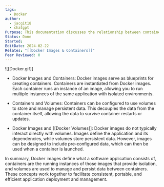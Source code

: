 ```yaml
---
tags:
  - Docker
author:
  - jacgit18
  - chatgpt
Purpose: This documentation discusses the relationship between containers, images, and volumes.
Status: Done
Started: 
EditDate: 2024-02-22
Relates: "[[Docker Images & Containers]]"
Peer Reviewed: 0
---
```

![[Docker.gif]]

- Docker Images and Containers: Docker images serve as blueprints for creating containers. Containers are instantiated from Docker images. Each container runs an instance of an image, allowing you to run multiple instances of the same application with isolated environments.  
  
- Containers and Volumes: Containers can be configured to use volumes to store and manage persistent data. This decouples the data from the container itself, allowing the data to survive container restarts or updates.  
  
- Docker Images and [[Docker Volumes]]: Docker images do not typically interact directly with volumes. Images define the application and its dependencies, while volumes store persistent data. However, images can be designed to include pre-configured data, which can then be used when a container is launched.  
  
In summary, Docker images define what a software application consists of, containers are the running instances of those images that provide isolation, and volumes are used to manage and persist data between containers. These concepts work together to facilitate consistent, portable, and efficient application deployment and management.















  


